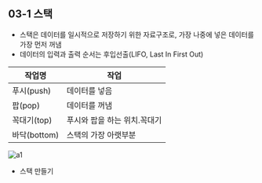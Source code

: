 ## 03-1 스택
- 스택은 데이터를 일시적으로 저장하기 위한 자료구조로, 가장 나중에 넣은 데이터를 가장 먼저 꺼냄
- 데이터의 입력과 출력 순서는 후입선출(LIFO, Last In First Out)

|작업명|작업|
|-----|---|
|푸시(push)|데이터를 넣음|
|팝(pop)|데이터를 꺼냄|
|꼭대기(top)|푸시와 팝을 하는 위치.꼭대기|
|바닥(bottom)|스택의 가장 아랫부분|
![a1](https://img1.daumcdn.net/thumb/R1280x0/?scode=mtistory2&fname=https%3A%2F%2Fblog.kakaocdn.net%2Fdn%2FbTrYoa%2FbtqIRMLzgpK%2Fko32tUhEu0NCvGjXmQi6hK%2Fimg.png)

- 스택 만들기